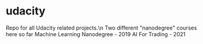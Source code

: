 # udacity
Repo for all Udacity related projects.\n
Two different "nanodegree" courses here so far
Machine Learning Nanodegree - 2019
AI For Trading - 2021
